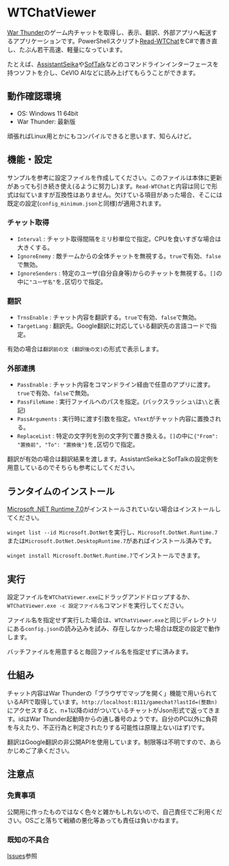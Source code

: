 # WTChatViewer

[War Thunder](https://warthunder.com)のゲーム内チャットを取得し、表示、翻訳、外部アプリへ転送するアプリケーションです。PowerShellスクリプト[Read-WTChat](https://github.com/OER1057/Read-WTChat)をC#で書き直し、たぶん若干高速、軽量になっています。

たとえば、[AssistantSeika](https://hgotoh.jp/wiki/doku.php/documents/voiceroid/assistantseika/)や[SofTalk](https://w.atwiki.jp/softalk/)などのコマンドラインインターフェースを持つソフトを介し、CeVIO AIなどに読み上げてもらうことができます。

## 動作確認環境

- OS: Windows 11 64bit
- War Thunder: 最新版

頑張ればLinux用とかにもコンパイルできると思います、知らんけど。

## 機能・設定

サンプルを参考に設定ファイルを作成してください。このファイルは本体に更新があっても引き続き使え(るように努力し)ます。`Read-WTChat`と内容は同じで形式は似ていますが互換性はありません。欠けている項目があった場合、そこには既定の設定(`config_minimum.json`と同様)が適用されます。

### チャット取得

- `Interval` : チャット取得間隔をミリ秒単位で指定。CPUを食いすぎな場合は大きくする。
- `IgnoreEnemy` : 敵チームからの全体チャットを無視する。`true`で有効、`false`で無効。
- `IgnoreSenders` : 特定のユーザ(自分自身等)からのチャットを無視する。`[]`の中に`"ユーザ名"`を`,`区切りで指定。

### 翻訳

- `TrnsEnable` : チャット内容を翻訳する。`true`で有効、`false`で無効。
- `TargetLang` : 翻訳先。Google翻訳に対応している翻訳先の言語コードで指定。

有効の場合は`翻訳前の文 (翻訳後の文)`の形式で表示します。

### 外部連携

- `PassEnable` : チャット内容をコマンドライン経由で任意のアプリに渡す。`true`で有効、`false`で無効。
- `PassFileName` : 実行ファイルへのパスを指定。(バックスラッシュ`\`は`\\`と表記)
- `PassArguments` : 実行時に渡す引数を指定。`%Text`がチャット内容に置換される。
- `ReplaceList` : 特定の文字列を別の文字列で置き換える。`[]`の中に`{"From": "置換前", "To": "置換後"}`を`,`区切りで指定。

翻訳が有効の場合は翻訳結果を渡します。AssistantSeikaとSofTalkの設定例を用意しているのでそちらも参考にしてください。

## ランタイムのインストール

[Microsoft .NET Runtime 7.0](https://dotnet.microsoft.com/ja-jp/download/dotnet/7.0)がインストールされていない場合はインストールしてください。

`winget list --id Microsoft.DotNet`を実行し、`Microsoft.DotNet.Runtime.7`または`Microsoft.DotNet.DesktopRuntime.7`があればインストール済みです。

`winget install Microsoft.DotNet.Runtime.7`でインストールできます。

## 実行

設定ファイルを`WTChatViewer.exe`にドラッグアンドドロップするか、`WTChatViewer.exe -c 設定ファイル名`コマンドを実行してください。

ファイル名を指定せず実行した場合は、`WTChatViewer.exe`と同じディレクトリにある`config.json`の読み込みを試み、存在しなかった場合は既定の設定で動作します。

バッチファイルを用意すると毎回ファイル名を指定せずに済みます。

## 仕組み

チャット内容はWar Thunderの「ブラウザでマップを開く」機能で用いられているAPIで取得しています。`http://localhost:8111/gamechat?lastId=(整数n)`にアクセスすると、n+1以降のidがついているチャットがJson形式で返ってきます。idはWar Thunder起動時からの通し番号のようです。自分のPC以外に負荷を与えたり、不正行為と判定されたりする可能性は原理上ない(はず)です。

翻訳はGoogle翻訳の非公開APIを使用しています。制限等は不明ですので、あらかじめご了承ください。

## 注意点

### 免責事項

公開用に作ったものではなく色々と雑かもしれないので、自己責任でご利用ください。OSごと落ちて戦績の悪化等あっても責任は負いかねます。

### 既知の不具合

[Issues](https://github.com/OER1057/WTChatViewer/issues)参照